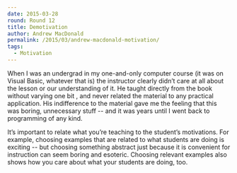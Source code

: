 ```yaml
---
date: 2015-03-28
round: Round 12
title: Demotivation
author: Andrew MacDonald
permalink: /2015/03/andrew-macdonald-motivation/
tags: 
  - Motivation
---
```

When I was an undergrad in my one-and-only computer course (it was on Visual Basic, whatever that is) the instructor clearly didn’t care at all about the lesson or our understanding of it. He taught directly from the book without varying one bit , and never related the material to any practical application. His indifference to the material gave me the feeling that this was boring, unnecessary stuff -- and it was years until I went back to programming of any kind.

It’s important to relate what you’re teaching to the student’s motivations. For example, choosing examples that are related to what students are doing is exciting -- but choosing something abstract just because it is convenient for instruction can seem boring and esoteric.  Choosing relevant examples also shows how you care about what your students are doing, too.
